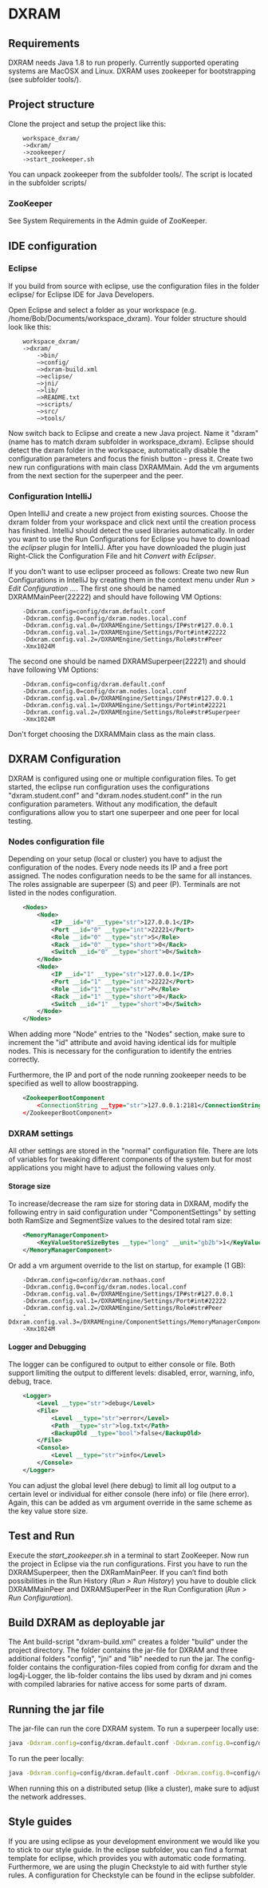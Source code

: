 # DXRAM

## Requirements
DXRAM needs Java 1.8 to run properly. Currently supported operating 
systems are MacOSX and Linux. DXRAM uses zookeeper for bootstrapping 
(see subfolder tools/).

## Project structure
Clone the project and setup the project like this:
```
	workspace_dxram/
	->dxram/
	->zookeeper/
	->start_zookeeper.sh
```
You can unpack zookeeper from the subfolder tools/. The script is located
in the subfolder scripts/

### ZooKeeper
See System Requirements in the Admin guide of ZooKeeper.

## IDE configuration

### Eclipse
If you build from source with eclipse, use the configuration files in 
the folder eclipse/ for Eclipse IDE for Java Developers.

Open Eclipse and select a folder as your workspace 
(e.g. /home/Bob/Documents/workspace_dxram).
Your folder structure should look like this:
```	 
	workspace_dxram/
	->dxram/
		->bin/
		—>config/
		—>dxram-build.xml
		—>eclipse/
		—>jni/
		—>lib/
		—>README.txt
		—>scripts/
		—>src/
		—>tools/
```

Now switch back to Eclipse and create a new Java project. 
Name it "dxram" (name has to match dxram subfolder in workspace_dxram). 
Eclipse should detect the dxram folder in the workspace, automatically 
disable the configuration parameters and focus the finish 
button - press it.
Create two new run configurations with main class DXRAMMain. Add the
vm arguments from the next section for the superpeer and the peer.

### Configuration IntelliJ
Open IntelliJ and create a new project from existing sources. Choose the dxram folder from your workspace and click next until the creation process has finished.
IntelliJ should detect the used libraries automatically. In order you want to use the Run Configurations for Eclipse you
have to download the _eclipser_ plugin for IntelliJ. After you have downloaded the plugin just Right-Click the Configuration File
and hit _Convert with Eclipser_.

If you don't want to use eclipser proceed as follows:
Create two new Run Configurations in IntelliJ by creating them in the context menu under _Run > Edit Configuration ..._.
The first one should be named DXRAMMainPeer(22222) and should have following VM Options:
```
	-Ddxram.config=config/dxram.default.conf
	-Ddxram.config.0=config/dxram.nodes.local.conf
	-Ddxram.config.val.0=/DXRAMEngine/Settings/IP#str#127.0.0.1
	-Ddxram.config.val.1=/DXRAMEngine/Settings/Port#int#22222
	-Ddxram.config.val.2=/DXRAMEngine/Settings/Role#str#Peer
    -Xmx1024M
```
The second one should be named DXRAMSuperpeer(22221) and should have following VM Options:
```
	-Ddxram.config=config/dxram.default.conf
	-Ddxram.config.0=config/dxram.nodes.local.conf
	-Ddxram.config.val.0=/DXRAMEngine/Settings/IP#str#127.0.0.1
	-Ddxram.config.val.1=/DXRAMEngine/Settings/Port#int#22221
	-Ddxram.config.val.2=/DXRAMEngine/Settings/Role#str#Superpeer
    -Xmx1024M
```
Don't forget choosing the DXRAMMain class as the main class.


## DXRAM Configuration
DXRAM is configured using one or multiple configuration files. 
To get started, the eclipse run configuration uses the configurations 
"dxram.student.conf" and "dxram.nodes.student.conf" in the run 
configuration parameters. Without any modification, the default 
configurations allow you to start one superpeer and one peer for local
testing.

### Nodes configuration file

Depending on your setup (local or cluster) you have to adjust the configuration
of the nodes. Every node needs its IP and a free port assigned. The nodes
configuration needs to be the same for all instances. The roles assignable
are superpeer (S) and peer (P). Terminals are not listed in the nodes configuration.

```xml
	<Nodes>
		<Node>
			<IP __id="0" __type="str">127.0.0.1</IP>
			<Port __id="0" __type="int">22221</Port>
			<Role __id="0" __type="str">S</Role>
			<Rack __id="0" __type="short">0</Rack>
			<Switch __id="0" __type="short">0</Switch>
		</Node>
		<Node>
			<IP __id="1" __type="str">127.0.0.1</IP>
			<Port __id="1" __type="int">22222</Port>
			<Role __id="1" __type="str">P</Role>
			<Rack __id="1" __type="short">0</Rack>
			<Switch __id="1" __type="short">0</Switch>
		</Node>
	</Nodes>
```
When adding more "Node" entries to the "Nodes" section, make sure to 
increment the "id" attribute and avoid having identical ids for multiple nodes.
This is necessary for the configuration to identify the entries correctly.

Furthermore, the IP and port of the node running zookeeper needs to be
specified as well to allow boostrapping.

```xml
	<ZookeeperBootComponent
		<ConnectionString __type="str">127.0.0.1:2181</ConnectionString>
	</ZookeeperBootComponent>
```

### DXRAM settings

All other settings are stored in the "normal" configuration file. There
are lots of variables for tweaking different components of the system
but for most applications you might have to adjust the following values 
only.

#### Storage size
To increase/decrease the ram size for storing data in DXRAM, modify the
following entry in said configuration under "ComponentSettings" by setting 
both RamSize and SegmentSize values to the desired total ram size:
```xml
	<MemoryManagerComponent>
		<KeyValueStoreSizeBytes __type="long" __unit="gb2b">1</KeyValueStoreSizeBytes>
	</MemoryManagerComponent>
```
Or add a vm argument override to the list on startup, for example (1 GB):
```
	-Ddxram.config=config/dxram.nothaas.conf
	-Ddxram.config.0=config/dxram.nodes.local.conf
	-Ddxram.config.val.0=/DXRAMEngine/Settings/IP#str#127.0.0.1
	-Ddxram.config.val.1=/DXRAMEngine/Settings/Port#int#22222
	-Ddxram.config.val.2=/DXRAMEngine/Settings/Role#str#Peer
	-Ddxram.config.val.3=/DXRAMEngine/ComponentSettings/MemoryManagerComponent/KeyValueStoreSizeBytes#long#1073741824
    -Xmx1024M
```

#### Logger and Debugging
The logger can be configured to output to either console or file. Both 
support limiting the output to different levels: disabled, error, warning, info, debug, trace.
```xml
	<Logger>
		<Level __type="str">debug</Level>
		<File>
			<Level __type="str">error</Level>
			<Path __type="str">log.txt</Path>
			<BackupOld __type="bool">false</BackupOld>
		</File>
		<Console>
			<Level __type="str">info</Level>
		</Console>
	</Logger>
```
You can adjust the global level (here debug) to limit all log output to 
a certain level or individual for either console (here info) or file (here error).
Again, this can be added as vm argument override in the same scheme as the key value store size.

## Test and Run
Execute the _start_zookeeper.sh_ in a terminal to start ZooKeeper. Now 
run the project in Eclipse via the run configurations. First you have to 
run the DXRAMSuperpeer, then the DXRamMainPeer. If you can’t find both 
possibilities in the Run History (_Run > Run History_) you have to double 
click DXRAMMainPeer and DXRAMSuperPeer in the Run Configuration (_Run > Run Configuration_).

## Build DXRAM as deployable jar
The Ant build-script "dxram-build.xml" creates a folder "build" under the 
project directory. The folder contains the jar-file for DXRAM and three 
additional folders "config", "jni" and "lib" needed to run the jar. 
The config-folder contains the configuration-files copied from config 
for dxram and the log4j-Logger, the lib-folder contains the libs used by dxram and
jni comes with compiled labraries for native access for some parts of dxram.

## Running the jar file
The jar-file can run the core DXRAM system. To run a superpeer locally use:
```bash
java -Ddxram.config=config/dxram.default.conf -Ddxram.config.0=config/dxram.nodes.local.conf -Ddxram.config.val.0=/DXRAMEngine/Settings/IP#str#127.0.0.1 -Ddxram.config.val.1=/DXRAMEngine/Settings/Port#int#22221 -Ddxram.config.val.2=/DXRAMEngine/Settings/Role#str#Superpeer -cp DXRAM.jar de.hhu.bsinfo.dxram.run.DXRAMMain 
```
To run the peer locally:
```bash
java -Ddxram.config=config/dxram.default.conf -Ddxram.config.0=config/dxram.nodes.local.conf -Ddxram.config.val.0=/DXRAMEngine/Settings/IP#str#127.0.0.1 -Ddxram.config.val.1=/DXRAMEngine/Settings/Port#int#22222 -Ddxram.config.val.2=/DXRAMEngine/Settings/Role#str#Peer -cp DXRAM.jar de.hhu.bsinfo.dxram.run.DXRAMMain 
```

When running this on a distributed setup (like a cluster), make sure to adjust the network addresses.

## Style guides
If you are using eclipse as your development environment we would like you to stick to our style guide.
In the eclipse subfolder, you can find a format template for eclipse, which
provides you with automatic code formating. Furthermore, we are using the
plugin Checkstyle to aid with further style rules. A configuration for Checkstyle
can be found in the eclipse subfolder.